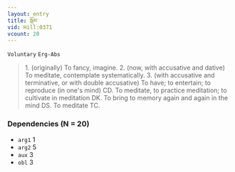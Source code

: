 ```yaml
---
layout: entry
title: སྒོམ་
vid: Hill:0371
vcount: 20
---
```

`Voluntary` `Erg-Abs`
> 1\.
 (originally) To fancy, imagine\.
 2\.
 (now, with accusative and dative) To meditate, contemplate systematically\.
 3\.
 (with accusative and terminative, or with double accusative) To have; to entertain; to reproduce (in one's mind) CD\.
 To meditate, to practice meditation; to cultivate in meditation DK\.
To bring to memory again and again in the mind DS\.
 To meditate TC\.

### Dependencies (N = 20)
* `arg1` 1
* `arg2` 5
* `aux` 3
* `obl` 3

